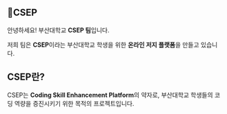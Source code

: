 ## 🌱CSEP

안녕하세요! 부산대학교 **CSEP 팀**입니다.

저희 팀은 **CSEP**이라는 부산대학교 학생을 위한 **온라인 저지 플랫폼**을 만들고 있습니다.

## CSEP란?
CSEP는 **Coding Skill Enhancement Platform**의 약자로, 부산대학교 학생들의 코딩 역량을 증진시키기 위한 목적의 프로젝트입니다.

